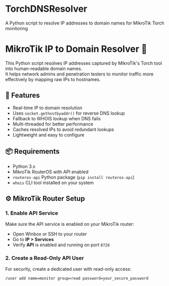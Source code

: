 # TorchDNSResolver
A Python script to resolve IP addresses to domain names for MikroTik Torch monitoring

# MikroTik IP to Domain Resolver 🧠

This Python script resolves IP addresses captured by MikroTik's Torch tool into human-readable domain names.  
It helps network admins and penetration testers to monitor traffic more effectively by mapping raw IPs to hostnames.

## 🔧 Features
- Real-time IP to domain resolution  
- Uses `socket.gethostbyaddr()` for reverse DNS lookup  
- Fallback to WHOIS lookup when DNS fails  
- Multi-threaded for better performance  
- Caches resolved IPs to avoid redundant lookups  
- Lightweight and easy to configure  

## 📦 Requirements
- Python 3.x  
- MikroTik RouterOS with API enabled  
- `routeros-api` Python package (`pip install routeros-api`)  
- `whois` CLI tool installed on your system  

## ⚙️ MikroTik Router Setup

### 1. Enable API Service
Make sure the API service is enabled on your MikroTik router:  
- Open Winbox or SSH to your router  
- Go to **IP > Services**  
- Verify **API** is enabled and running on port `8728`

### 2. Create a Read-Only API User
For security, create a dedicated user with read-only access:  
```shell
/user add name=monitor group=read password=your_secure_password
